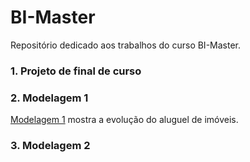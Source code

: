 # BI-Master

  Repositório dedicado aos trabalhos do curso BI-Master.

### 1. Projeto de final de curso
    
### 2. Modelagem 1

[Modelagem 1](iris) mostra a evolução do aluguel de imóveis.

### 3. Modelagem 2
